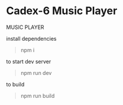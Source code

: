 # Cadex-6 Music Player
MUSIC PLAYER


install dependencies
> npm i

to start dev server
> npm run dev

to build
> npm run build
